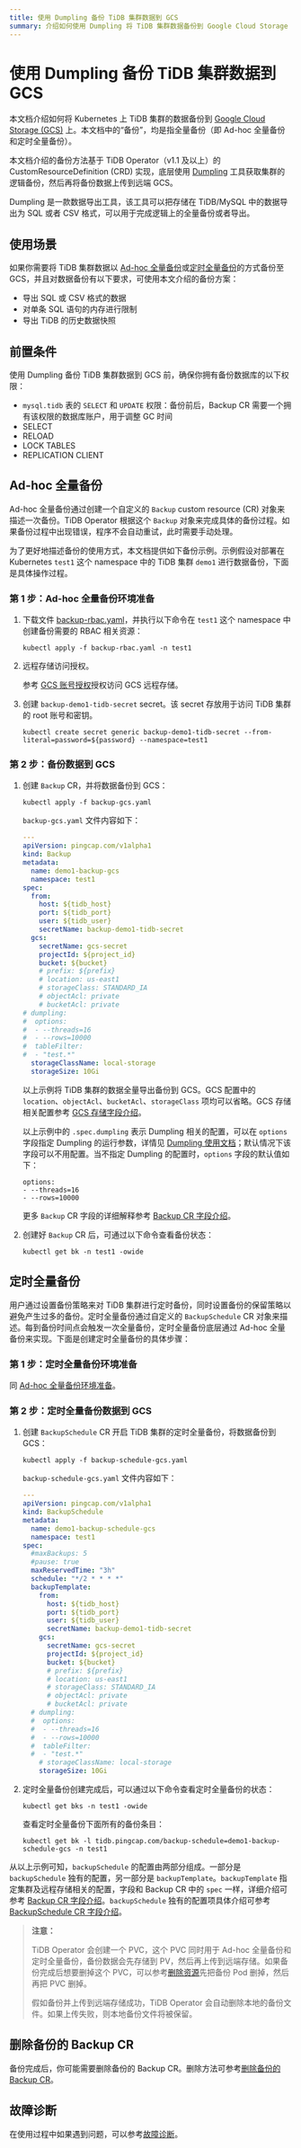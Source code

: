 ```yaml
---
title: 使用 Dumpling 备份 TiDB 集群数据到 GCS
summary: 介绍如何使用 Dumpling 将 TiDB 集群数据备份到 Google Cloud Storage (GCS)。
---
```


# 使用 Dumpling 备份 TiDB 集群数据到 GCS

本文档介绍如何将 Kubernetes 上 TiDB 集群的数据备份到 [Google Cloud Storage (GCS)](https://cloud.google.com/storage/docs/) 上。本文档中的“备份”，均是指全量备份（即 Ad-hoc 全量备份和定时全量备份）。

本文档介绍的备份方法基于 TiDB Operator（v1.1 及以上）的 CustomResourceDefinition (CRD) 实现，底层使用 [Dumpling](https://docs.pingcap.com/zh/tidb/stable/dumpling-overview) 工具获取集群的逻辑备份，然后再将备份数据上传到远端 GCS。

Dumpling 是一款数据导出工具，该工具可以把存储在 TiDB/MySQL 中的数据导出为 SQL 或者 CSV 格式，可以用于完成逻辑上的全量备份或者导出。

## 使用场景

如果你需要将 TiDB 集群数据以 [Ad-hoc 全量备份](#ad-hoc-全量备份)或[定时全量备份](#定时全量备份)的方式备份至 GCS，并且对数据备份有以下要求，可使用本文介绍的备份方案：

- 导出 SQL 或 CSV 格式的数据
- 对单条 SQL 语句的内存进行限制
- 导出 TiDB 的历史数据快照

## 前置条件

使用 Dumpling 备份 TiDB 集群数据到 GCS 前，确保你拥有备份数据库的以下权限：

* `mysql.tidb` 表的 `SELECT` 和 `UPDATE` 权限：备份前后，Backup CR 需要一个拥有该权限的数据库账户，用于调整 GC 时间
* SELECT
* RELOAD
* LOCK TABLES
* REPLICATION CLIENT

## Ad-hoc 全量备份

Ad-hoc 全量备份通过创建一个自定义的 `Backup` custom resource (CR) 对象来描述一次备份。TiDB Operator 根据这个 `Backup` 对象来完成具体的备份过程。如果备份过程中出现错误，程序不会自动重试，此时需要手动处理。

为了更好地描述备份的使用方式，本文档提供如下备份示例。示例假设对部署在 Kubernetes `test1` 这个 namespace 中的 TiDB 集群 `demo1` 进行数据备份，下面是具体操作过程。

### 第 1 步：Ad-hoc 全量备份环境准备

1. 下载文件 [backup-rbac.yaml](https://github.com/pingcap/tidb-operator/blob/v1.2.7/manifests/backup/backup-rbac.yaml)，并执行以下命令在 `test1` 这个 namespace 中创建备份需要的 RBAC 相关资源：

    
    ```shell
    kubectl apply -f backup-rbac.yaml -n test1
    ```

2. 远程存储访问授权。

    参考 [GCS 账号授权](grant-permissions-to-remote-storage.md#gcs-账号授权)授权访问 GCS 远程存储。

3. 创建 `backup-demo1-tidb-secret` secret。该 secret 存放用于访问 TiDB 集群的 root 账号和密钥。

    
    ```shell
    kubectl create secret generic backup-demo1-tidb-secret --from-literal=password=${password} --namespace=test1
    ```

### 第 2 步：备份数据到 GCS

1. 创建 `Backup` CR，并将数据备份到 GCS：

    
    ```shell
    kubectl apply -f backup-gcs.yaml
    ```

    `backup-gcs.yaml` 文件内容如下：

    
    ```yaml
    ---
    apiVersion: pingcap.com/v1alpha1
    kind: Backup
    metadata:
      name: demo1-backup-gcs
      namespace: test1
    spec:
      from:
        host: ${tidb_host}
        port: ${tidb_port}
        user: ${tidb_user}
        secretName: backup-demo1-tidb-secret
      gcs:
        secretName: gcs-secret
        projectId: ${project_id}
        bucket: ${bucket}
        # prefix: ${prefix}
        # location: us-east1
        # storageClass: STANDARD_IA
        # objectAcl: private
        # bucketAcl: private
    # dumpling:
    #  options:
    #  - --threads=16
    #  - --rows=10000
    #  tableFilter:
    #  - "test.*"
      storageClassName: local-storage
      storageSize: 10Gi
    ```

    以上示例将 TiDB 集群的数据全量导出备份到 GCS。GCS 配置中的 `location`、`objectAcl`、`bucketAcl`、`storageClass` 项均可以省略。GCS 存储相关配置参考 [GCS 存储字段介绍](backup-restore-cr.md#gcs-存储字段介绍)。

    以上示例中的 `.spec.dumpling` 表示 Dumpling 相关的配置，可以在 `options` 字段指定 Dumpling 的运行参数，详情见 [Dumpling 使用文档](https://docs.pingcap.com/zh/tidb/dev/dumpling-overview#dumpling-主要参数表)；默认情况下该字段可以不用配置。当不指定 Dumpling 的配置时，`options` 字段的默认值如下：

    ```
    options:
    - --threads=16
    - --rows=10000
    ```

    更多 `Backup` CR 字段的详细解释参考 [Backup CR 字段介绍](backup-restore-cr.md#backup-cr-字段介绍)。

2. 创建好 `Backup` CR 后，可通过以下命令查看备份状态：

    
    ```shell
    kubectl get bk -n test1 -owide
    ```

## 定时全量备份

用户通过设置备份策略来对 TiDB 集群进行定时备份，同时设置备份的保留策略以避免产生过多的备份。定时全量备份通过自定义的 `BackupSchedule` CR 对象来描述。每到备份时间点会触发一次全量备份，定时全量备份底层通过 Ad-hoc 全量备份来实现。下面是创建定时全量备份的具体步骤：

### 第 1 步：定时全量备份环境准备

同 [Ad-hoc 全量备份环境准备](#第-1-步ad-hoc-全量备份环境准备)。

### 第 2 步：定时全量备份数据到 GCS

1. 创建 `BackupSchedule` CR 开启 TiDB 集群的定时全量备份，将数据备份到 GCS：

    
    ```shell
    kubectl apply -f backup-schedule-gcs.yaml
    ```

    `backup-schedule-gcs.yaml` 文件内容如下：

    ```yaml
    ---
    apiVersion: pingcap.com/v1alpha1
    kind: BackupSchedule
    metadata:
      name: demo1-backup-schedule-gcs
      namespace: test1
    spec:
      #maxBackups: 5
      #pause: true
      maxReservedTime: "3h"
      schedule: "*/2 * * * *"
      backupTemplate:
        from:
          host: ${tidb_host}
          port: ${tidb_port}
          user: ${tidb_user}
          secretName: backup-demo1-tidb-secret
        gcs:
          secretName: gcs-secret
          projectId: ${project_id}
          bucket: ${bucket}
          # prefix: ${prefix}
          # location: us-east1
          # storageClass: STANDARD_IA
          # objectAcl: private
          # bucketAcl: private
      # dumpling:
      #  options:
      #  - --threads=16
      #  - --rows=10000
      #  tableFilter:
      #  - "test.*"
        # storageClassName: local-storage
        storageSize: 10Gi
    ```

2. 定时全量备份创建完成后，可以通过以下命令查看定时全量备份的状态：

    
    ```shell
    kubectl get bks -n test1 -owide
    ```

    查看定时全量备份下面所有的备份条目：

    
    ```shell
    kubectl get bk -l tidb.pingcap.com/backup-schedule=demo1-backup-schedule-gcs -n test1
    ```

从以上示例可知，`backupSchedule` 的配置由两部分组成。一部分是 `backupSchedule` 独有的配置，另一部分是 `backupTemplate`。`backupTemplate` 指定集群及远程存储相关的配置，字段和 Backup CR 中的 `spec` 一样，详细介绍可参考 [Backup CR 字段介绍](backup-restore-cr.md#backup-cr-字段介绍)。`backupSchedule` 独有的配置项具体介绍可参考 [BackupSchedule CR 字段介绍](backup-restore-cr.md#backupschedule-cr-字段介绍)。

> **注意：**
>
> TiDB Operator 会创建一个 PVC，这个 PVC 同时用于 Ad-hoc 全量备份和定时全量备份，备份数据会先存储到 PV，然后再上传到远端存储。如果备份完成后想要删掉这个 PVC，可以参考[删除资源](cheat-sheet.md#删除资源)先把备份 Pod 删掉，然后再把 PVC 删掉。
>
> 假如备份并上传到远端存储成功，TiDB Operator 会自动删除本地的备份文件。如果上传失败，则本地备份文件将被保留。

## 删除备份的 Backup CR

备份完成后，你可能需要删除备份的 Backup CR。删除方法可参考[删除备份的 Backup CR](backup-restore-overview.md#删除备份的-backup-cr)。

## 故障诊断

在使用过程中如果遇到问题，可以参考[故障诊断](deploy-failures.md)。
